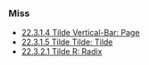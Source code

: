 ### Miss ###

+ [22.3.1.4 Tilde Vertical-Bar: Page](http://www.lispworks.com/documentation/HyperSpec/Body/22_cad.htm)
+ [22.3.1.5 Tilde Tilde: Tilde](http://www.lispworks.com/documentation/HyperSpec/Body/22_cae.htm)
+ [22.3.2.1 Tilde R: Radix](http://www.lispworks.com/documentation/HyperSpec/Body/22_cba.htm)
